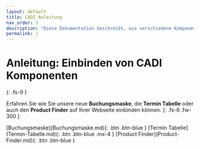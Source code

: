 ```yaml
---
layout: default
title: CADI Anleitung
nav_order: 1
description: "Diese Dokumentation beschreibt, wie verschiedene Komponenten auf der Ihrer Website eingebunden  werden können. Hier finden Sie Schritt-für-Schritt-Anleitungen und Beispiele für die Einbindung und Einrichtung von Komponenten (Buchungsmaske, Termintabelle und Product Finder)."
permalink: /
---
```


# Anleitung: Einbinden von CADI Komponenten
{: .fs-9 }

Erfahren Sie wie Sie unsere neue **Buchungsmaske**, die **Termin Tabelle** oder auch den **Product Finder** auf Ihrer Webseite einbinden können.
{: .fs-6 .fw-300 }

<span class="fs-5 d-flex flex-justify-around mt-5">
[Buchungsmaske](Buchungsmaske.md){: .btn .btn-blue }
[Termin Tabelle](Termin-Tabelle.md){: .btn .btn-blue .mx-4 }
[Product Finder](Product-Finder.md){: .btn .btn-blue }
</span>